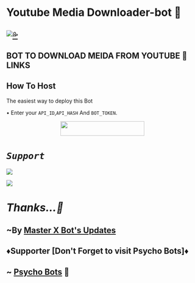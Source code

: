 # Youtube Media Downloader-bot 🎥
## [![💦](https://telegra.ph/file/e8bd0f4c67615dae0fd84.jpg)](https://t.me/YouTubeMediaRoBot)
## BOT TO DOWNLOAD MEIDA FROM YOUTUBE 🐞LINKS
  
## How To Host

The easiest way to deploy this Bot

• Enter your ```API_ID```,```API_HASH``` And ```BOT_TOKEN```.

<p align="center"><a href="https://heroku.com/deploy?template=https://github.com/Team-MasterXBots/YouTube-Media"> <img src="https://img.shields.io/badge/Deploy%20To%20Heroku-black?style=for-the-badge&logo=heroku" width="220" height="38.45"/></a></p>

# <b><i> `Support` </i></b>

<a href="https://telegram.me/Master_X_Updates" target="_blank"><img src="https://img.shields.io/badge/Join-Channel-yellow.svg?style=for-the-badge&logo=Telegram"></a>

<a href="https://telegram.me/Best_Friends15" target="_blank"><img src="https://img.shields.io/badge/Join-Support%20Group-brown.svg?style=for-the-badge&logo=Telegram"></a>

# <i> Thanks...💖 </i> 


## ~By [Master X Bot's Updates](https://t.me/Master_X_Updates)

## ♦️Supporter [Don't Forget to visit Psycho Bots]♦️

## ~ [Psycho Bots](https://t.me/Psycho_Bots) 💖
